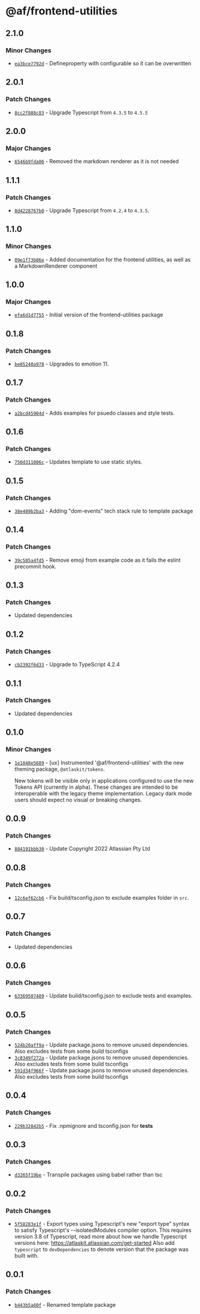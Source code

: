 # @af/frontend-utilities

## 2.1.0

### Minor Changes

- [`ea3bce7792d`](https://bitbucket.org/atlassian/atlassian-frontend/commits/ea3bce7792d) - Defineproperty with configurable so it can be overwritten

## 2.0.1

### Patch Changes

- [`8cc2f888c83`](https://bitbucket.org/atlassian/atlassian-frontend/commits/8cc2f888c83) - Upgrade Typescript from `4.3.5` to `4.5.5`

## 2.0.0

### Major Changes

- [`6546b9fda06`](https://bitbucket.org/atlassian/atlassian-frontend/commits/6546b9fda06) - Removed the markdown renderer as it is not needed

## 1.1.1

### Patch Changes

- [`8d4228767b0`](https://bitbucket.org/atlassian/atlassian-frontend/commits/8d4228767b0) - Upgrade Typescript from `4.2.4` to `4.3.5`.

## 1.1.0

### Minor Changes

- [`09e1f73b86e`](https://bitbucket.org/atlassian/atlassian-frontend/commits/09e1f73b86e) - Added documentation for the frontend utilities, as well as a MarkdownRenderer component

## 1.0.0

### Major Changes

- [`efa6d1d7755`](https://bitbucket.org/atlassian/atlassian-frontend/commits/efa6d1d7755) - Initial version of the frontend-utilities package

## 0.1.8

### Patch Changes

- [`be85240a978`](https://bitbucket.org/atlassian/atlassian-frontend/commits/be85240a978) - Upgrades to emotion 11.

## 0.1.7

### Patch Changes

- [`a2bcd45904d`](https://bitbucket.org/atlassian/atlassian-frontend/commits/a2bcd45904d) - Adds examples for psuedo classes and style tests.

## 0.1.6

### Patch Changes

- [`750d311806c`](https://bitbucket.org/atlassian/atlassian-frontend/commits/750d311806c) - Updates template to use static styles.

## 0.1.5

### Patch Changes

- [`38e489b2ba3`](https://bitbucket.org/atlassian/atlassian-frontend/commits/38e489b2ba3) - Adding "dom-events" tech stack rule to template package

## 0.1.4

### Patch Changes

- [`39c585a4fd5`](https://bitbucket.org/atlassian/atlassian-frontend/commits/39c585a4fd5) - Remove emoji from example code as it fails the eslint precommit hook.

## 0.1.3

### Patch Changes

- Updated dependencies

## 0.1.2

### Patch Changes

- [`cb2392f6d33`](https://bitbucket.org/atlassian/atlassian-frontend/commits/cb2392f6d33) - Upgrade to TypeScript 4.2.4

## 0.1.1

### Patch Changes

- Updated dependencies

## 0.1.0

### Minor Changes

- [`1e1848e5689`](https://bitbucket.org/atlassian/atlassian-frontend/commits/1e1848e5689) - [ux] Instrumented '@af/frontend-utilities' with the new theming package, `@atlaskit/tokens`.

  New tokens will be visible only in applications configured to use the new Tokens API (currently in alpha).
  These changes are intended to be interoperable with the legacy theme implementation. Legacy dark mode users should expect no visual or breaking changes.

## 0.0.9

### Patch Changes

- [`884191bbb30`](https://bitbucket.org/atlassian/atlassian-frontend/commits/884191bbb30) - Update Copyright 2022 Atlassian Pty Ltd

## 0.0.8

### Patch Changes

- [`12c6ef62cb6`](https://bitbucket.org/atlassian/atlassian-frontend/commits/12c6ef62cb6) - Fix build/tsconfig.json to exclude examples folder in `src`.

## 0.0.7

### Patch Changes

- Updated dependencies

## 0.0.6

### Patch Changes

- [`63369507489`](https://bitbucket.org/atlassian/atlassian-frontend/commits/63369507489) - Update build/tsconfig.json to exclude tests and examples.

## 0.0.5

### Patch Changes

- [`524b20aff9a`](https://bitbucket.org/atlassian/atlassian-frontend/commits/524b20aff9a) - Update package.jsons to remove unused dependencies. Also excludes tests from some build tsconfigs
- [`3c0349f272a`](https://bitbucket.org/atlassian/atlassian-frontend/commits/3c0349f272a) - Update package.jsons to remove unused dependencies. Also excludes tests from some build tsconfigs
- [`591d34f966f`](https://bitbucket.org/atlassian/atlassian-frontend/commits/591d34f966f) - Update package.jsons to remove unused dependencies. Also excludes tests from some build tsconfigs

## 0.0.4

### Patch Changes

- [`229b32842b5`](https://bitbucket.org/atlassian/atlassian-frontend/commits/229b32842b5) - Fix .npmignore and tsconfig.json for **tests**

## 0.0.3

### Patch Changes

- [`d3265f19be`](https://bitbucket.org/atlassian/atlassian-frontend/commits/d3265f19be) - Transpile packages using babel rather than tsc

## 0.0.2

### Patch Changes

- [`5f58283e1f`](https://bitbucket.org/atlassian/atlassian-frontend/commits/5f58283e1f) - Export types using Typescript's new "export type" syntax to satisfy Typescript's --isolatedModules compiler option.
  This requires version 3.8 of Typescript, read more about how we handle Typescript versions here: https://atlaskit.atlassian.com/get-started
  Also add `typescript` to `devDependencies` to denote version that the package was built with.

## 0.0.1

### Patch Changes

- [`b443b5a60f`](https://bitbucket.org/atlassian/atlassian-frontend/commits/b443b5a60f) - Renamed template package
